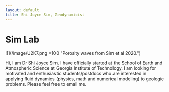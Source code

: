 ```yaml
---
layout: default
title: Shi Joyce Sim, Geodynamicist
---
```

# Sim Lab
[//]: # (你好， 我是沈詩！)
![](/image/U2K7.png =100 "Porosity waves from Sim et al 2020.")

Hi, I am Dr Shi Joyce Sim. I have officially started at the School of Earth and Atmospheric Science at Georgia Institute of Technology. I am looking for motivated and enthusiastic students/postdocs who are interested in applying fluid dynamics (physics, math and numerical modeling) to geologic problems. Please feel free to email me.
